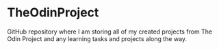 # TheOdinProject
GitHub repository where I am storing all of my created projects from The Odin Project and any learning tasks and projects along the way.